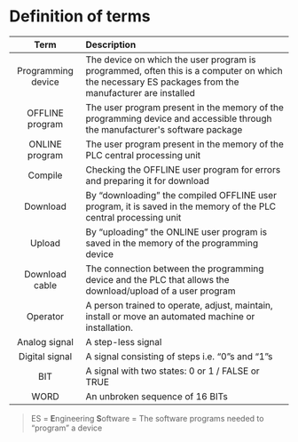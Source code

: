 # Definition of terms

| Term | Description |
| :---: | :---------- |
| Programming device | The device on which the user program is programmed, often this is a computer on which the necessary ES packages from the manufacturer are installed |
| OFFLINE program | The user program present in the memory of the programming device and accessible through the manufacturer's software package |
| ONLINE program | The user program present in the memory of the PLC central processing unit |
| Compile | Checking the OFFLINE user program for errors and preparing it for download |
| Download | By “downloading” the compiled OFFLINE user program, it is saved in the memory of the PLC central processing unit |
| Upload | By “uploading” the ONLINE user program is saved in the memory of the programming device |
| Download cable | The connection between the programming device and the PLC that allows the download/upload of a user program |
| Operator | A person trained to operate, adjust, maintain, install or move an automated machine or installation. |
| Analog signal | A step-less signal |
| Digital signal | A signal consisting of steps i.e. “0”s and “1”s |
| BIT | A signal with two states: 0 or 1 / FALSE or TRUE |
| WORD | An unbroken sequence of 16 BITs |

> ES = **E**ngineering **S**oftware = The software programs needed to “program” a device
